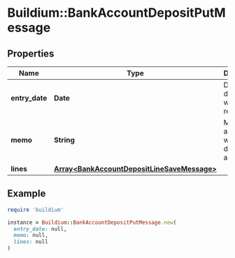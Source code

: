 # Buildium::BankAccountDepositPutMessage

## Properties

| Name | Type | Description | Notes |
| ---- | ---- | ----------- | ----- |
| **entry_date** | **Date** | Date the deposit was recorded. |  |
| **memo** | **String** | Memo associated with the deposit, if applicable. | [optional] |
| **lines** | [**Array&lt;BankAccountDepositLineSaveMessage&gt;**](BankAccountDepositLineSaveMessage.md) |  |  |

## Example

```ruby
require 'buildium'

instance = Buildium::BankAccountDepositPutMessage.new(
  entry_date: null,
  memo: null,
  lines: null
)
```

